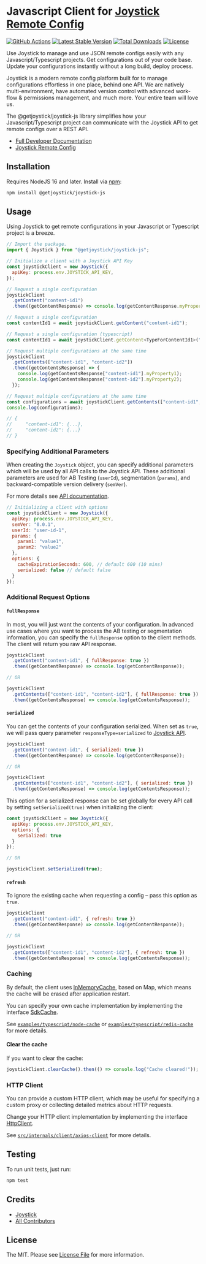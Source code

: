 # Javascript Client for [Joystick Remote Config](https://www.getjoystick.com/)

[![GitHub Actions](https://github.com/getjoystick/joystick-js/actions/workflows/build.yaml/badge.svg)](https://github.com/getjoystick/joystick-js/actions?query=branch%3Amain)
[![Latest Stable Version](https://img.shields.io/npm/v/@getjoystick/joystick-js)](https://www.npmjs.com/package/@getjoystick/joystick-js)
[![Total Downloads](https://img.shields.io/npm/dw/@getjoystick/joystick-js)](https://www.npmjs.com/package/@getjoystick/joystick-js)
[![License](https://img.shields.io/npm/l/@getjoystick/joystick-js)](https://www.npmjs.com/package/@getjoystick/joystick-js)

Use Joystick to manage and use JSON remote configs easily with any Javascript/Typescript projects. Get configurations out of your code base. Update your configurations instantly without a long build, deploy process.

Joystick is a modern remote config platform built for to manage configurations effortless in one place, behind one API. We are natively multi-environment, have automated version control with advanced work-flow & permissions management, and much more. Your entire team will love us.

The @getjoystick/joystick-js library simplifies how your Javascript/Typescript project can communicate with the Joystick API to get remote configs over a REST API.

* [Full Developer Documentation](https://docs.getjoystick.com)
* [Joystick Remote Config](https://getjoystick.com)

## Installation

Requires NodeJS 16 and later. Install via [npm](https://docs.npmjs.com/downloading-and-installing-node-js-and-npm#using-a-node-installer-to-install-nodejs-and-npm):

```bash
npm install @getjoystick/joystick-js
```

## Usage

Using Joystick to get remote configurations in your Javascript or Typescript project is a breeze.

```js
// Import the package.
import { Joystick } from "@getjoystick/joystick-js";

// Initialize a client with a Joystick API Key
const joystickClient = new Joystick({
  apiKey: process.env.JOYSTICK_API_KEY,
});

// Request a single configuration
joystickClient
  .getContent("content-id1")
  .then((getContentResponse) => console.log(getContentResponse.myProperty1));

// Request a single configuration
const contentId1 = await joystickClient.getContent("content-id1");

// Request a single configuration (typescript)
const contentId1 = await joystickClient.getContent<TypeForContentId1>("content-id1");

// Request multiple configurations at the same time
joystickClient
  .getContents(["content-id1", "content-id2"])
  .then((getContentsResponse) => {
    console.log(getContentsResponse["content-id1"].myProperty1);
    console.log(getContentsResponse["content-id2"].myProperty2);
  });

// Request multiple configurations at the same time
const configurations = await joystickClient.getContents(["content-id1", "content-id2"]);
console.log(configurations);

// {
//     "content-id1": {...},
//     "content-id2": {...}
// }

```


### Specifying Additional Parameters

When creating the `Joystick` object, you can specify additional parameters which will be used by all API calls to the Joystick API. These additional parameters are used for AB Testing (`userId`), segmentation (`params`), and backward-compatible version delivery (`semVer`).

For more details see [API documentation](https://docs.getjoystick.com/api-reference/).

```js
// Initializing a client with options
const joystickClient = new Joystick({
  apiKey: process.env.JOYSTICK_API_KEY,
  semVer: "0.0.1",
  userId: "user-id-1",
  params: {
    param1: "value1",
    param2: "value2"
  },
  options: {
    cacheExpirationSeconds: 600, // default 600 (10 mins)
    serialized: false // default false
  }
});
```

### Additional Request Options

#### `fullResponse`

In most, you will just want the contents of your configuration. In advanced use cases where you want to process the AB testing or segmentation information, you can specify the `fullResponse` option to the client methods. The client will return you raw API response.

```js
joystickClient
  .getContent("content-id1", { fullResponse: true })
  .then((getContentResponse) => console.log(getContentResponse));

// OR

joystickClient
  .getContents(["content-id1", "content-id2"], { fullResponse: true })
  .then((getContentsResponse) => console.log(getContentsResponse));
```

#### `serialized`

You can get the contents of your configuration serialized. When set as `true`, we will pass query parameter `responseType=serialized` to [Joystick API](https://docs.getjoystick.com/api-reference-combine/).

```js
joystickClient
  .getContent("content-id1", { serialized: true })
  .then((getContentResponse) => console.log(getContentResponse));

// OR

joystickClient
  .getContents(["content-id1", "content-id2"], { serialized: true })
  .then((getContentsResponse) => console.log(getContentsResponse));
```

This option for a serialized response can be set globally for every API call by setting `setSerialized(true)` when initializing the client:

```js
const joystickClient = new Joystick({
  apiKey: process.env.JOYSTICK_API_KEY,
  options: {
    serialized: true
  }
});

// OR 

joystickClient.setSerialized(true);
```

#### `refresh`

To ignore the existing cache when requesting a config – pass this option as `true`.

```js
joystickClient
  .getContent("content-id1", { refresh: true })
  .then((getContentResponse) => console.log(getContentResponse));

// OR

joystickClient
  .getContents(["content-id1", "content-id2"], { refresh: true })
  .then((getContentsResponse) => console.log(getContentsResponse));
```

### Caching

By default, the client uses [InMemoryCache](https://github.com/getjoystick/joystick-js/tree/main/src/internals/cache/in-memory-cache.ts), based on Map, which means the cache will be erased after application restart.

You can specify your own cache implementation by implementing the interface [SdkCache](https://github.com/getjoystick/joystick-js/tree/main/src/internals/cache/sdk-cache.ts).

See [`examples/typescript/node-cache`](https://github.com/getjoystick/joystick-js/tree/main/examples/typescript/src/node-cache) or [`examples/typescript/redis-cache`](https://github.com/getjoystick/joystick-js/tree/main/examples/typescript/src/redis-cache) for more details.

#### Clear the cache

If you want to clear the cache:

```js
joystickClient.clearCache().then(() => console.log("Cache cleared!"));
```

### HTTP Client

You can provide a custom HTTP client, which may be useful for specifying a custom proxy or collecting detailed metrics about HTTP requests.

Change your HTTP client implementation by implementing the interface [HttpClient](https://github.com/getjoystick/joystick-js/tree/main/src/internals/client/http-client.ts).

See [`src/internals/client/axios-client`](https://github.com/getjoystick/joystick-js/tree/main/src/internals/client/axios-client.ts) for more details.

## Testing

To run unit tests, just run:

```bash
npm test
```

## Credits

- [Joystick](https://github.com/getjoystick)
- [All Contributors](graphs/contributors)

## License

The MIT. Please see [License File](LICENSE.md) for more information.